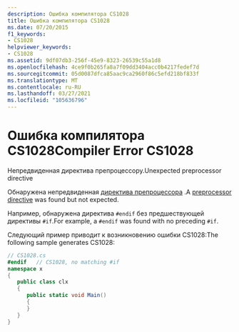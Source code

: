 ```yaml
---
description: Ошибка компилятора CS1028
title: Ошибка компилятора CS1028
ms.date: 07/20/2015
f1_keywords:
- CS1028
helpviewer_keywords:
- CS1028
ms.assetid: 9df07db3-256f-45e9-8323-26539c55a1d8
ms.openlocfilehash: 4ce9f0b265fa8a7f09dd3404acc0b4217fedef7d
ms.sourcegitcommit: 05d0087dfca85aac9ca2960f86c5efd218bf833f
ms.translationtype: MT
ms.contentlocale: ru-RU
ms.lasthandoff: 03/27/2021
ms.locfileid: "105636796"
---
```

# <a name="compiler-error-cs1028"></a><span data-ttu-id="88b2c-103">Ошибка компилятора CS1028</span><span class="sxs-lookup"><span data-stu-id="88b2c-103">Compiler Error CS1028</span></span>

<span data-ttu-id="88b2c-104">Непредвиденная директива препроцессору.</span><span class="sxs-lookup"><span data-stu-id="88b2c-104">Unexpected preprocessor directive</span></span>  
  
 <span data-ttu-id="88b2c-105">Обнаружена непредвиденная [директива препроцессора](../language-reference/preprocessor-directives.md) .</span><span class="sxs-lookup"><span data-stu-id="88b2c-105">A [preprocessor directive](../language-reference/preprocessor-directives.md) was found but not expected.</span></span>  
  
 <span data-ttu-id="88b2c-106">Например, обнаружена директива `#endif` без предшествующей директивы `#if`.</span><span class="sxs-lookup"><span data-stu-id="88b2c-106">For example, a `#endif` was found with no preceding `#if`.</span></span>  
  
 <span data-ttu-id="88b2c-107">Следующий пример приводит к возникновению ошибки CS1028:</span><span class="sxs-lookup"><span data-stu-id="88b2c-107">The following sample generates CS1028:</span></span>  
  
```csharp  
// CS1028.cs  
#endif   // CS1028, no matching #if  
namespace x  
{  
   public class clx  
   {  
      public static void Main()  
      {  
      }  
   }  
}  
```
